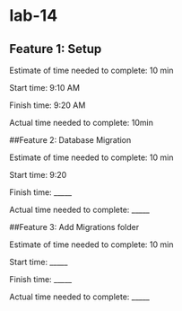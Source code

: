 # lab-14
## Feature 1: Setup

Estimate of time needed to complete: 10 min

Start time: 9:10 AM

Finish time:  9:20 AM

Actual time needed to complete: 10min

##Feature 2: Database Migration

Estimate of time needed to complete: 10 min

Start time: 9:20

Finish time: _____

Actual time needed to complete: _____

##Feature 3: Add Migrations folder

Estimate of time needed to complete: 10 min

Start time: _____

Finish time: _____

Actual time needed to complete: _____